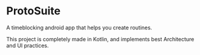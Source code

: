 # ProtoSuite

A timeblocking android app that helps you create routines.

This project is completely made in Kotlin, and implements best Architecture and UI practices.
